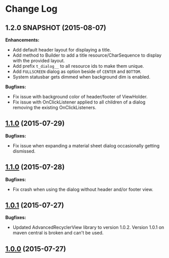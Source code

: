 Change Log
==========

## 1.2.0 SNAPSHOT (2015-08-07)

**Enhancements:**

- Add default header layout for displaying a title. 
- Add method to Builder to add a title resource/CharSequence to display with the provided layout.
- Add prefix ```t_dialog__``` to all resource ids to make them unique.
- Add ```FULLSCREEN``` dialog as option beside of ```CENTER``` and ```BOTTOM```.
- System statusbar gets dimmed when background dim is enabled.

**Bugfixes:**

- Fix issue with background color of header/footer of ViewHolder.
- Fix issue with OnClickListener applied to all children of a dialog removing the existing OnClickListeners.

## [1.1.0](https://github.com/sandrolutz/Android-Dialog/tree/1.1.1) (2015-07-29)

**Bugfixes:**

- Fix issue when expanding a material sheet dialog occasionally getting dismissed.

## [1.1.0](https://github.com/sandrolutz/Android-Dialog/tree/1.1.0) (2015-07-28)

**Bugfixes:**

- Fix crash when using the dialog without header and/or footer view.

## [1.0.1](https://github.com/sandrolutz/Android-Dialog/tree/1.0.1) (2015-07-27)

**Bugfixes:**

- Updated AdvancedRecyclerView library to version 1.0.2. Version 1.0.1 on maven central is broken and can't be used.

## [1.0.0](https://github.com/sandrolutz/Android-Dialog/tree/1.0.0) (2015-07-27)
